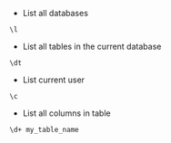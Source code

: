 
* List all databases
```
\l 
```

* List all tables in the current database
```
\dt
```

* List current user
```
\c
```

* List all columns in table

```
\d+ my_table_name
```
